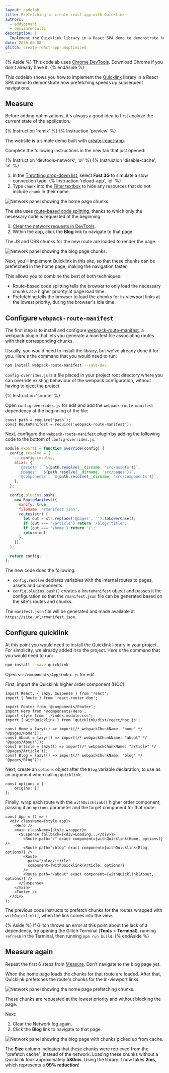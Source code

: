 ```yaml
---
layout: codelab
title: Prefetching in create-react-app with Quicklink
authors:
  - addyosmani
  - demianrenzulli
description: |
  Implement the Quicklink library in a React SPA demo to demonstrate how prefetching speeds up subsequent navigations.
date: 2020-06-08
glitch: create-react-app-unoptimized
---
```


{% Aside %}
This codelab uses [Chrome DevTools](https://www.google.com/chrome/). Download Chrome if you don't already have it.
{% endAside %}

This codelab shows you how to implement the [Quicklink](/quicklink) library in a React SPA demo to demonstrate how prefetching speeds up subsequent navigations.

## Measure

Before adding optimizations, it's always a good idea to first analyze the current state of the application.

{% Instruction 'remix' %}
{% Instruction 'preview' %}

The website is a simple demo built with [create-react-app](https://reactjs.org/docs/create-a-new-react-app.html).

Complete the following instructions in the new tab that just opened:

{% Instruction 'devtools-network', 'ol' %}
{% Instruction 'disable-cache', 'ol' %}
1. In the [Throttling drop-down list](https://developers.google.com/web/tools/chrome-devtools/network/reference#throttling), select **Fast 3G** to simulate a slow connection type.
{% Instruction 'reload-app', 'ol' %}
1. Type `chunk` into the [Filter textbox](https://developers.google.com/web/tools/chrome-devtools/network/reference#filter-by-property) to hide any resources that do not include `chunk` in their name.

<img class="w-screenshot" src="./cdt-home-unoptimized.png" alt="Network panel showing the home page chunks.">

The site uses [route-based code splitting](https://web.dev/reduce-javascript-payloads-with-code-splitting/), thanks to which only the necessary code is requested at the beginning.

1. [Clear the network requests in DevTools](https://developers.google.com/web/tools/chrome-devtools/network/reference#clear).
1. Within the app, click the **Blog** link to navigate to that page.

The JS and CSS chunks for the new route are loaded to render the page.

<img class="w-screenshot" src="./cdt-blog-unoptimized.png" alt="Network panel showing the blog page chunks.">

Next, you'll implement Quicklink in this site, so that these chunks can be prefetched in the home page, making the navigation faster.

This allows you to combine the best of both techniques: 

- Route-based code splitting tells the browser to only load the necessary chunks at a higher priority at page load time.
- Prefetching tells the browser to load the chunks for in-viewport links at the lowest priority, during the browser's idle time.

## Configure `webpack-route-manifest`

The first step is to install and configure [webpack-route-manifest](https://github.com/lukeed/webpack-route-manifest), a webpack plugin that lets you generate a manifest file associating routes with their corresponding chunks.

Usually, you would need to install the library, but we've already done it for you. Here's the command that you would need to run:

```bash
npm install webpack-route-manifest --save-dev
```
`config-overrides.js` is a file placed in your project root directory where you can override existing behaviour of the webpack configuration, without having to [eject the project](https://github.com/facebook/create-react-app/blob/master/packages/cra-template/template/README.md#npm-run-eject).

{% Instruction 'source' %}

Open `config-overrides.js` for edit and add the `webpack-route-manifest` dependency at the beginning of the file:

```javascript/1/
const path = require('path');
const RouteManifest = require('webpack-route-manifest');
```

Next, configure the `webpack-route-manifest` plugin by adding the following
code to the bottom of `config-overrides.js`:

```javascript
module.exports = function override(config) {
  config.resolve = {
    ...config.resolve,
    alias: {
      '@assets': `${path.resolve(__dirname, 'src/assets')}`,
      '@pages': `${path.resolve(__dirname, 'src/pages')}`,
      '@components': `${path.resolve(__dirname, 'src/components')}`,
    },
  };

  config.plugins.push(
    new RouteManifest({
      minify: true,
      filename: 'rmanifest.json',
      routes(str) {
        let out = str.replace('@pages', '').toLowerCase();
        if (out === '/article') return '/blog/:title';
        if (out === '/home') return '/';
        return out;
      },
    }),
  );

  return config;
};
```

The new code does the following:

- `config.resolve` declares variables with the internal routes to pages, assets and components.
- `config.plugins.push()` creates a `RouteManifest` object and passes it the configuration so that the `rmanifest.json` file can be generated based on the site's routes and chunks.

The `manifest.json` file will be generated and made available at `https://site_url/rmanifest.json`.

## Configure quicklink

At this point you would need to install the Quicklink library in your project. For simplicity, we already added it to the project. Here's the command that you would need to run:

```bash
npm install --save quicklink
```

Open `src/components/App/index.js` for edit.

First, import the Quicklink higher order component (HOC):

```javascript/6/
import React, { lazy, Suspense } from 'react';
import { Route } from 'react-router-dom';

import Footer from '@components/Footer';
import Hero from '@components/Hero';
import style from './index.module.css';
import { withQuicklink } from 'quicklink/dist/react/hoc.js';

const Home = lazy(() => import(/* webpackChunkName: "home" */ '@pages/Home'));
const About = lazy(() => import(/* webpackChunkName: "about" */ '@pages/About'));
const Article = lazy(() => import(/* webpackChunkName: "article" */ '@pages/Article'));
const Blog = lazy(() => import(/* webpackChunkName: "blog" */ '@pages/Blog'));
```

Next, create an `options` object after the `Blog` variable declaration, to use as an argument when calling `quicklink`:

```javascript/0-2/
const options = {
	origins: []
};
```
Finally, wrap each route with the `withQuicklink()` higher order component, passing it an `options` parameter and the target component for that route:

```javascript/5-11/
const App = () => (
  <div className={style.app}>
    <Hero />
    <main className={style.wrapper}>
      <Suspense fallback={<div>Loading...</div>}>
        <Route path="/" exact component={withQuicklink(Home, options)} />
        <Route path="/blog" exact component={withQuicklink(Blog, options)} />
        <Route
          path="/blog/:title"
          component={withQuicklink(Article, options)}
        />
        <Route path="/about" exact component={withQuicklink(About, options)} />
      </Suspense>
    </main>
    <Footer />
  </div>
);
```
The previous code instructs to prefetch chunks for the routes wrapped with `withQuicklink()`, when the link comes into the view.

{% Aside %}
If Glitch throws an error at this point about the lack of a dependency,
try opening the Glitch Terminal (**Tools** > **Terminal**), running
`refresh` in the Terminal, then running `npm run build`.
{% endAside %}

## Measure again

Repeat the first 6 steps from [Measure](#measure). Don't navigate to the blog page yet.

When the home page loads the chunks for that route are loaded. After that, Quicklink prefetches the route's chunks for the in-viewport links:

<img class="w-screenshot" src="./cdt-home-optimized.png" alt="Network panel showing the home page prefetching chunks.">

These chunks are requested at the lowest priority and without blocking the page.

Next: 

1. Clear the Network log again.
1. Click the **Blog** link to navigate to that page.

<img class="w-screenshot" src="./cdt-blog-optimized.png" alt="Network panel showing the blog page with chunks picked up from cache.">

The **Size** column indicates that these chunks were retrieved from the "prefetch cache", instead of the network. Loading these chunks without a Quicklink took approximately **580ms**. Using the library it now takes **2ms**, which represents a **99% reduction**!

